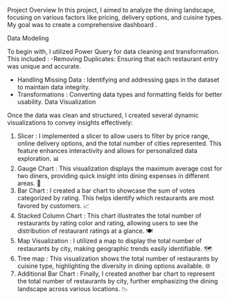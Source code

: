Project Overview
In this project, I aimed to analyze the dining landscape, focusing on various factors like pricing, delivery options, and cuisine types. My goal was to create a comprehensive dashboard .

Data Modeling

To begin with, I utilized Power Query for data cleaning and transformation. This included :
-Removing Duplicates: Ensuring that each restaurant entry was unique and accurate.
- Handling Missing Data : Identifying and addressing gaps in the dataset to maintain data integrity.
- Transformations : Converting data types and formatting fields for better usability.
 Data Visualization

Once the data was clean and structured, I created several dynamic visualizations to convey insights effectively:

1. Slicer : I implemented a slicer to allow users to filter by price range, online delivery options, and the total number of cities represented. This feature enhances interactivity and allows for personalized data exploration. 📊
2. Gauge Chart : This visualization displays the maximum average cost for two diners, providing quick insight into dining expenses in different areas. 🎯
3. Bar Chart : I created a bar chart to showcase the sum of votes categorized by rating. This helps identify which restaurants are most favored by customers. 📈
4. Stacked Column Chart : This chart illustrates the total number of restaurants by rating color and rating, allowing users to see the distribution of restaurant ratings at a glance. 🍽️
5. Map Visualization : I utilized a map to display the total number of restaurants by city, making geographic trends easily identifiable. 🗺️
6. Tree map : This visualization shows the total number of restaurants by cuisine type, highlighting the diversity in dining options available. 🌐
7. Additional Bar Chart : Finally, I created another bar chart to represent the total number of restaurants by city, further emphasizing the dining landscape across various locations. 📉
